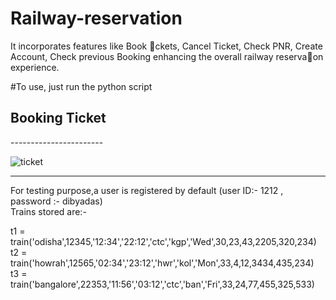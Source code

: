 # Railway-reservation

It incorporates features like Book 􀆟ckets, Cancel Ticket, Check PNR, Create Account, Check previous Booking
enhancing the overall railway reserva􀆟on experience.


#To use, just run the python script


<h2>Booking Ticket</h2>
-----------------------

![ticket](https://github.com/Abhishekkumar9693/Railway-reservation/assets/93755111/351e145f-2ec5-45db-bd80-b74525029d9f)


----------------------------------------------------------
For testing purpose,a user is registered by default (user ID:- 1212 , password :- dibyadas)<br>
Trains stored are:-

t1 = train('odisha',12345,'12:34','22:12','ctc','kgp','Wed',30,23,43,2205,320,234)<br>
t2 = train('howrah',12565,'02:34','23:12','hwr','kol','Mon',33,4,12,3434,435,234)<br>
t3 = train('bangalore',22353,'11:56','03:12','ctc','ban','Fri',33,24,77,455,325,533)<br>

